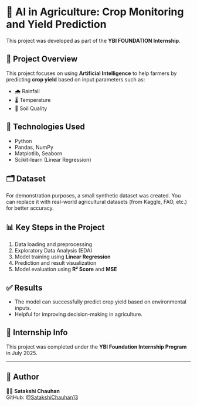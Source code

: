 # 🌾 AI in Agriculture: Crop Monitoring and Yield Prediction

This project was developed as part of the **YBI FOUNDATION Internship**.

## 📌 Project Overview

This project focuses on using **Artificial Intelligence** to help farmers by predicting **crop yield** based on input parameters such as:
- 🌧️ Rainfall
- 🌡️ Temperature
- 🌱 Soil Quality

## 🧠 Technologies Used

- Python
- Pandas, NumPy
- Matplotlib, Seaborn
- Scikit-learn (Linear Regression)

## 🗂️ Dataset

For demonstration purposes, a small synthetic dataset was created. You can replace it with real-world agricultural datasets (from Kaggle, FAO, etc.) for better accuracy.

## 📊 Key Steps in the Project

1. Data loading and preprocessing  
2. Exploratory Data Analysis (EDA)  
3. Model training using **Linear Regression**  
4. Prediction and result visualization  
5. Model evaluation using **R² Score** and **MSE**

## ✅ Results

- The model can successfully predict crop yield based on environmental inputs.
- Helpful for improving decision-making in agriculture.

## 💼 Internship Info

This project was completed under the **YBI Foundation Internship Program** in July 2025.

---

## 🔗 Author

👩‍💻 **Satakshi Chauhan**  
GitHub: [@SatakshiChauhan13](https://github.com/SatakshiChauhan13)
